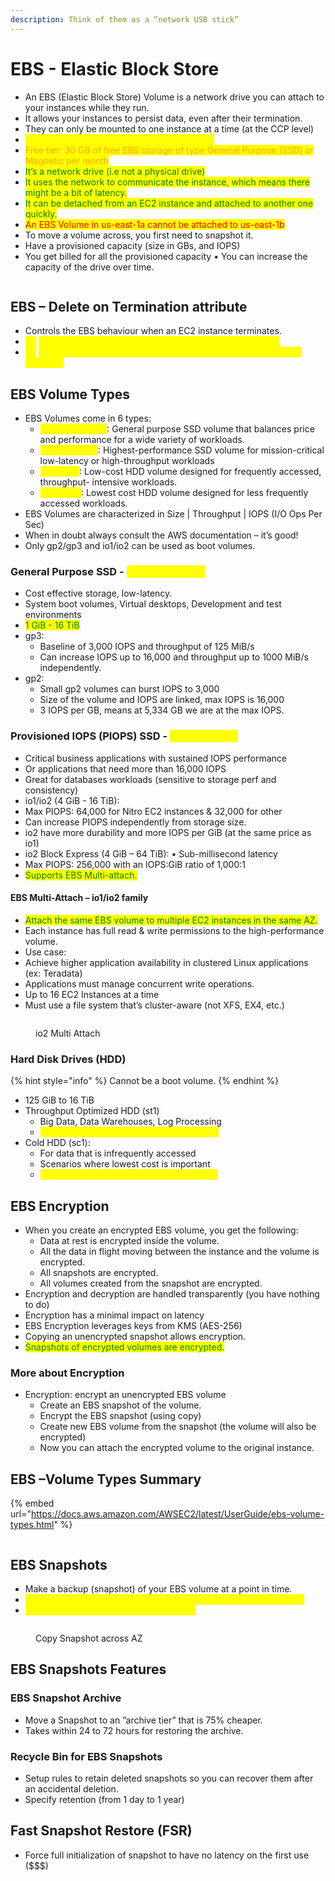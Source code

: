 ```yaml
---
description: Think of them as a “network USB stick”
---
```


# EBS - Elastic Block Store



* An EBS (Elastic Block Store) Volume is a network drive you can attach to your instances while they run.
* It allows your instances to persist data, even after their termination.
* They can only be mounted to one instance at a time (at the CCP level)
* <mark style="color:yellow;">They are bound to a specific availability zone.</mark>
* <mark style="color:orange;">Free tier: 30 GB of free EBS storage of type General Purpose (SSD) or Magnetic per month</mark>
* <mark style="color:green;">It’s a network drive (i.e not a physical drive)</mark>&#x20;
* <mark style="color:green;">It uses the network to communicate the instance, which means there might be a bit of latency.</mark>&#x20;
* <mark style="color:green;">It can be detached from an EC2 instance and attached to another one quickly.</mark>&#x20;
* <mark style="color:red;">An EBS Volume in us-east-1a cannot be attached to us-east-1b</mark>&#x20;
* To move a volume across, you first need to snapshot it.&#x20;
* Have a provisioned capacity (size in GBs, and IOPS)&#x20;
* You get billed for all the provisioned capacity • You can increase the capacity of the drive over time.

<figure><img src="../../.gitbook/assets/image (1).png" alt=""><figcaption></figcaption></figure>

## EBS – Delete on Termination attribute

* Controls the EBS behaviour when an EC2 instance terminates.&#x20;
* <mark style="color:yellow;">By</mark> <mark style="color:yellow;"></mark><mark style="color:yellow;">**default**</mark><mark style="color:yellow;">, the root EBS volume is deleted (attribute enabled)</mark>&#x20;
* <mark style="color:yellow;">By</mark> <mark style="color:yellow;"></mark><mark style="color:yellow;">**default**</mark><mark style="color:yellow;">, any other attached EBS volume is not deleted (attribute disabled)</mark>

## EBS Volume Types

* EBS Volumes come in 6 types:&#x20;
  * <mark style="color:yellow;">gp2 / gp3 (SSD)</mark>: General purpose SSD volume that balances price and performance for a wide variety of workloads.&#x20;
  * <mark style="color:yellow;">io1 / io2 (SSD)</mark>: Highest-performance SSD volume for mission-critical low-latency or high-throughput workloads&#x20;
  * <mark style="color:yellow;">st1 (HDD)</mark>: Low-cost HDD volume designed for frequently accessed, throughput- intensive workloads.&#x20;
  * <mark style="color:yellow;">sc1 (HDD)</mark>: Lowest cost HDD volume designed for less frequently accessed workloads.&#x20;
* EBS Volumes are characterized in Size | Throughput | IOPS (I/O Ops Per Sec)&#x20;
* When in doubt always consult the AWS documentation – it’s good!&#x20;
* Only gp2/gp3 and io1/io2 can be used as boot volumes.

### General Purpose SSD - <mark style="color:yellow;">gp2 / gp3 (SSD)</mark>

* Cost effective storage, low-latency.&#x20;
* System boot volumes, Virtual desktops, Development and test environments&#x20;
* <mark style="color:green;">1 GiB - 16 TiB</mark>&#x20;
* gp3:&#x20;
  * Baseline of 3,000 IOPS and throughput of 125 MiB/s&#x20;
  * Can increase IOPS up to 16,000 and throughput up to 1000 MiB/s independently.&#x20;
* gp2:&#x20;
  * Small gp2 volumes can burst IOPS to 3,000&#x20;
  * Size of the volume and IOPS are linked, max IOPS is 16,000&#x20;
  * 3 IOPS per GB, means at 5,334 GB we are at the max IOPS.

### Provisioned IOPS (PIOPS) SSD - <mark style="color:yellow;">io1 / io2 (SSD)</mark>

* Critical business applications with sustained IOPS performance&#x20;
* Or applications that need more than 16,000 IOPS&#x20;
* Great for databases workloads (sensitive to storage perf and consistency)&#x20;
* io1/io2 (4 GiB - 16 TiB):&#x20;
* Max PIOPS: 64,000 for Nitro EC2 instances & 32,000 for other&#x20;
* Can increase PIOPS independently from storage size.&#x20;
* io2 have more durability and more IOPS per GiB (at the same price as io1)&#x20;
* io2 Block Express (4 GiB – 64 TiB): • Sub-millisecond latency&#x20;
* Max PIOPS: 256,000 with an IOPS:GiB ratio of 1,000:1&#x20;
* <mark style="color:green;">Supports EBS Multi-attach.</mark>

#### EBS Multi-Attach – io1/io2 family

* <mark style="color:green;">Attach the same EBS volume to multiple EC2 instances in the same AZ.</mark>&#x20;
* Each instance has full read & write permissions to the high-performance volume.&#x20;
* Use case:&#x20;
* Achieve higher application availability in clustered Linux applications (ex: Teradata)&#x20;
* Applications must manage concurrent write operations.&#x20;
* Up to 16 EC2 Instances at a time&#x20;
*   Must use a file system that’s cluster-aware (not XFS, EX4, etc.)



<figure><img src="../../.gitbook/assets/image (6) (1).png" alt=""><figcaption><p>io2 Multi Attach</p></figcaption></figure>

### Hard Disk Drives (HDD)

{% hint style="info" %}
Cannot be a boot volume.
{% endhint %}

* 125 GiB to 16 TiB&#x20;
* Throughput Optimized HDD (st1)&#x20;
  * Big Data, Data Warehouses, Log Processing&#x20;
  * <mark style="color:yellow;">Max throughput 500 MiB/s – max IOPS 500</mark>&#x20;
* Cold HDD (sc1):&#x20;
  * For data that is infrequently accessed&#x20;
  * Scenarios where lowest cost is important&#x20;
  * <mark style="color:yellow;">Max throughput 250 MiB/s – max IOPS 250</mark>

## EBS Encryption

* When you create an encrypted EBS volume, you get the following:&#x20;
  * Data at rest is encrypted inside the volume.&#x20;
  * All the data in flight moving between the instance and the volume is encrypted.&#x20;
  * All snapshots are encrypted.&#x20;
  * All volumes created from the snapshot are encrypted.&#x20;
* Encryption and decryption are handled transparently (you have nothing to do)&#x20;
* Encryption has a minimal impact on latency&#x20;
* EBS Encryption leverages keys from KMS (AES-256)&#x20;
* Copying an unencrypted snapshot allows encryption.&#x20;
* <mark style="color:green;">Snapshots of encrypted volumes are encrypted.</mark>

### More about Encryption

* Encryption: encrypt an unencrypted EBS volume
  * Create an EBS snapshot of the volume.&#x20;
  * Encrypt the EBS snapshot (using copy)&#x20;
  * Create new EBS volume from the snapshot (the volume will also be encrypted)&#x20;
  * Now you can attach the encrypted volume to the original instance.

## EBS –Volume Types Summary

{% embed url="https://docs.aws.amazon.com/AWSEC2/latest/UserGuide/ebs-volume-types.html" %}

<figure><img src="../../.gitbook/assets/image (10).png" alt=""><figcaption></figcaption></figure>

## EBS Snapshots

* Make a backup (snapshot) of your EBS volume at a point in time.
* <mark style="color:yellow;">Not necessary to detach volume to do snapshot but recommended.</mark>
* <mark style="color:yellow;">Can copy snapshots across AZ or Region</mark>

<figure><img src="../../.gitbook/assets/image (14).png" alt=""><figcaption><p>Copy Snapshot across AZ</p></figcaption></figure>

## EBS Snapshots Features

### EBS Snapshot Archive

* Move a Snapshot to an ”archive tier” that is 75% cheaper.&#x20;
* Takes within 24 to 72 hours for restoring the archive.

### Recycle Bin for EBS Snapshots

* Setup rules to retain deleted snapshots so you can recover them after an accidental deletion.
* Specify retention (from 1 day to 1 year)

## Fast Snapshot Restore (FSR)

* Force full initialization of snapshot to have no latency on the first use (\$$$)
